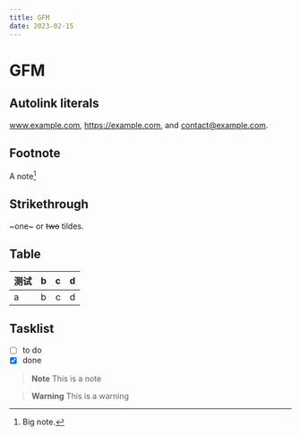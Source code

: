 ```yaml
---
title: GFM
date: 2023-02-15
---
```


# GFM

## Autolink literals

www.example.com, https://example.com, and contact@example.com.

## Footnote

A note[^1]

[^1]: Big note.

## Strikethrough

~one~ or ~~two~~ tildes.

## Table

| 测试 | b  |  c |  d  |
| - | :- | -: | :-: |
| a | b  |  c |  d  |

## Tasklist

* [ ] to do
* [x] done

> **Note**
> This is a note

> **Warning**
> This is a warning
